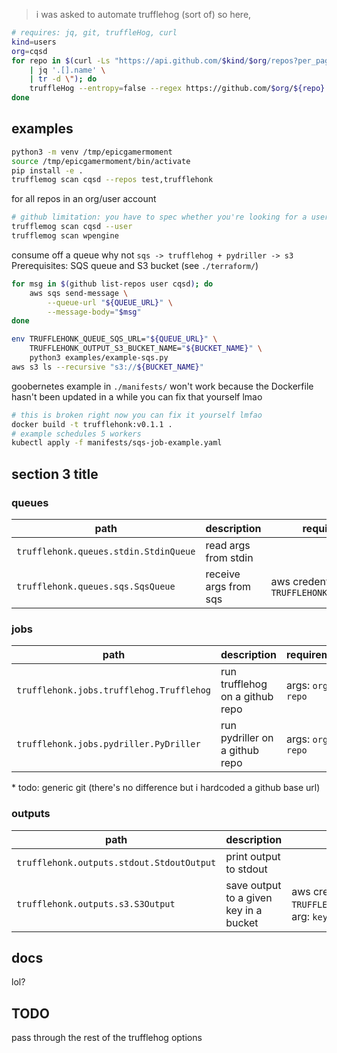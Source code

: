 > i was asked to automate trufflehog (sort of) so here,
```bash
# requires: jq, git, truffleHog, curl
kind=users
org=cqsd
for repo in $(curl -Ls "https://api.github.com/$kind/$org/repos?per_page=200" \
    | jq '.[].name' \
    | tr -d \"); do
    truffleHog --entropy=false --regex https://github.com/$org/${repo}.git
done
```

## examples
```bash
python3 -m venv /tmp/epicgamermoment
source /tmp/epicgamermoment/bin/activate
pip install -e .
trufflemog scan cqsd --repos test,trufflehonk
```

for all repos in an org/user account
```bash
# github limitation: you have to spec whether you're looking for a user or an org
trufflemog scan cqsd --user
trufflemog scan wpengine
```

consume off a queue why not `sqs -> trufflehog + pydriller -> s3`
Prerequisites: SQS queue and S3 bucket (see `./terraform/`)
```bash
for msg in $(github list-repos user cqsd); do
    aws sqs send-message \
        --queue-url "${QUEUE_URL}" \
        --message-body="$msg"
done

env TRUFFLEHONK_QUEUE_SQS_URL="${QUEUE_URL}" \
    TRUFFLEHONK_OUTPUT_S3_BUCKET_NAME="${BUCKET_NAME}" \
    python3 examples/example-sqs.py
aws s3 ls --recursive "s3://${BUCKET_NAME}"
```

goobernetes example in `./manifests/` won't work because the Dockerfile hasn't
been updated in a while you can fix that yourself lmao
```bash
# this is broken right now you can fix it yourself lmfao
docker build -t trufflehonk:v0.1.1 .
# example schedules 5 workers
kubectl apply -f manifests/sqs-job-example.yaml
```

## section 3 title
### queues
|path|description|requirements|
|-|-|-|
|`trufflehonk.queues.stdin.StdinQueue`|read args from stdin||
|`trufflehonk.queues.sqs.SqsQueue`|receive args from sqs|aws credentials and env `TRUFFLEHONK_QUEUE_SQS_URL`|

### jobs
|path|description|requirements|
|-|-|-|
|`trufflehonk.jobs.trufflehog.Trufflehog`|run trufflehog on a github repo|args: `org`, `repo`|
|`trufflehonk.jobs.pydriller.PyDriller`|run pydriller on a github repo|args: `org`, `repo`|

\* todo: generic git (there's no difference but i hardcoded a github base url)

### outputs
|path|description|requirements|
|-|-|-|
|`trufflehonk.outputs.stdout.StdoutOutput`|print output to stdout||
|`trufflehonk.outputs.s3.S3Output`|save output to a given key in a bucket|aws credentials, env `TRUFFLEHONK_OUTPUT_S3_BUCKET_NAME`, arg: `key`|

## docs
lol?

## TODO
pass through the rest of the trufflehog options

